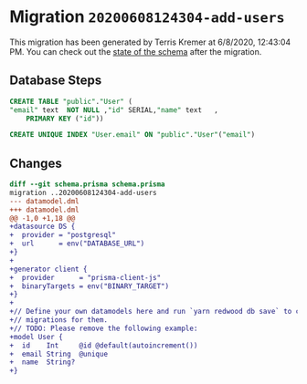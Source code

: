 # Migration `20200608124304-add-users`

This migration has been generated by Terris Kremer at 6/8/2020, 12:43:04 PM.
You can check out the [state of the schema](./schema.prisma) after the migration.

## Database Steps

```sql
CREATE TABLE "public"."User" (
"email" text  NOT NULL ,"id" SERIAL,"name" text   ,
    PRIMARY KEY ("id"))

CREATE UNIQUE INDEX "User.email" ON "public"."User"("email")
```

## Changes

```diff
diff --git schema.prisma schema.prisma
migration ..20200608124304-add-users
--- datamodel.dml
+++ datamodel.dml
@@ -1,0 +1,18 @@
+datasource DS {
+  provider = "postgresql"
+  url      = env("DATABASE_URL")
+}
+
+generator client {
+  provider      = "prisma-client-js"
+  binaryTargets = env("BINARY_TARGET")
+}
+
+// Define your own datamodels here and run `yarn redwood db save` to create
+// migrations for them.
+// TODO: Please remove the following example:
+model User {
+  id    Int     @id @default(autoincrement())
+  email String  @unique
+  name  String?
+}
```


